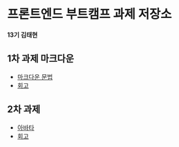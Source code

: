 # 프론트엔드 부트캠프 과제 저장소

**13기 김태현**

## 1차 과제 마크다운

- [마크다운 문법](./src/md/markdown.md)
- [회고](./src/md/retrospect.md)

## 2차 과제

- [아바타](./src/avatars/avatars.html)
- [회고](./src/avatars/avatars.md)
